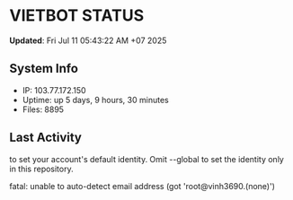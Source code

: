 # VIETBOT STATUS
**Updated**: Fri Jul 11 05:43:22 AM +07 2025

## System Info
- IP: 103.77.172.150
- Uptime: up 5 days, 9 hours, 30 minutes
- Files: 8895

## Last Activity

to set your account's default identity.
Omit --global to set the identity only in this repository.

fatal: unable to auto-detect email address (got 'root@vinh3690.(none)')
